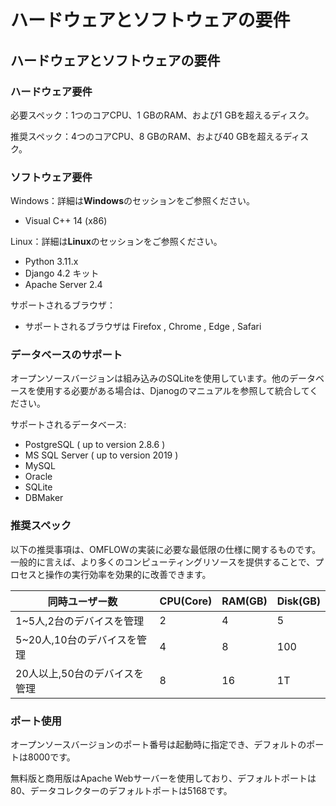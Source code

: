 # ハードウェアとソフトウェアの要件

## ハードウェアとソフトウェアの要件

### ハードウェア要件

必要スペック：1つのコアCPU、1 GBのRAM、および1 GBを超えるディスク。

推奨スペック：4つのコアCPU、8 GBのRAM、および40 GBを超えるディスク。

### ソフトウェア要件

Windows：詳細は**Windows**のセッションをご参照ください。

* Visual C++ 14 (x86)

Linux：詳細は**Linux**のセッションをご参照ください。

* Python 3.11.x
* Django 4.2 キット
* Apache Server 2.4

サポートされるブラウザ：

* サポートされるブラウザは Firefox , Chrome , Edge , Safari

### データベースのサポート

オープンソースバージョンは組み込みのSQLiteを使用しています。他のデータベースを使用する必要がある場合は、Djanogのマニュアルを参照して統合してください。

サポートされるデータベース:

* PostgreSQL ( up to version 2.8.6 )
* MS SQL Server ( up to version 2019 )
* MySQL
* Oracle
* SQLite
* DBMaker

### 推奨スペック

以下の推奨事項は、OMFLOWの実装に必要な最低限の仕様に関するものです。一般的に言えば、より多くのコンピューティングリソースを提供することで、プロセスと操作の実行効率を効果的に改善できます。

| 同時ユーザー数            | CPU(Core) | RAM(GB) | Disk(GB) |
| ------------------ | --------- | ------- | -------- |
| 1\~5人,2台のデバイスを管理   | 2         | 4       | 5        |
| 5\~20人,10台のデバイスを管理 | 4         | 8       | 100      |
| 20人以上,50台のデバイスを管理  | 8         | 16      | 1T       |

### ポート使用

オープンソースバージョンのポート番号は起動時に指定でき、デフォルトのポートは8000です。

無料版と商用版はApache Webサーバーを使用しており、デフォルトポートは80、データコレクターのデフォルトポートは5168です。
